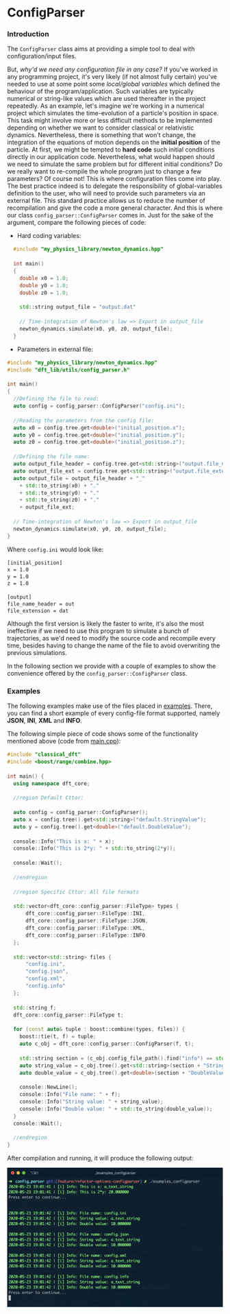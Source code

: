 # ConfigParser

### Introduction

The `ConfigParser` class aims at providing a simple tool to deal with configuration/input files. 

But, *why'd we need any configuration file in any case?* If you've worked in any programming project, it's very likely (if not almost fully certain) you've needed to use at some point some *local/global variables* which defined the behaviour of the program/application. Such variables are typically numerical or string-like values which are used thereafter in the project repeatedly. As an example, let's imagine we're working in a numerical project which simulates the time-evolution of a particle's position in space. This task might involve more or less difficult methods to be implemented depending on whether we want to consider classical or relativistic dynamics. Nevertheless, there is something that won't change, the integration of the equations of motion depends on the **initial position** of the particle. At first, we might be tempted to **hard code** such initial conditions directly in our application code. Nevertheless, what would happen should we need to simulate the same problem but for different initial conditions? Do we really want to re-compile the whole program just to change a few parameters? Of course not! This is where configuration files come into play. The best practice indeed is to delegate the responsibility of global-variables definition to the user, who will need to provide such parameters via an external file. This standard practice allows us to reduce the number of recompilation and give the code a more general character. And this is where our class `config_parser::ConfigParser` comes in. Just for the sake of the argument, compare the following pieces of code:

* Hard coding variables:

```c++
  #include "my_physics_library/newton_dynamics.hpp"
  
  int main()
  {
    double x0 = 1.0;
    double y0 = 1.0;
    double z0 = 1.0;
    
    std::string output_file = "output.dat"
      
    // Time-integration of Newton's law => Export in output_file
    newton_dynamics.simulate(x0, y0, z0, output_file);
  }
```

* Parameters in external file:

```c++
#include "my_physics_library/newton_dynamics.hpp"
#include "dft_lib/utils/config_parser.h"

int main()
{
  //Defining the file to read:
  auto config = config_parser::ConfigParser("config.ini");
    
  //Reading the parameters from the config file:
  auto x0 = config.tree.get<double>("initial_position.x");
  auto y0 = config.tree.get<double>("initial_position.y");
  auto z0 = config.tree.get<double>("initial_position.z");
  
  //Defining the file name:
  auto output_file_header = config.tree.get<std::string>("output.file_name_header");
  auto output_file_ext = config.tree.get<std::string>("output.file_extension");
  auto output_file = output_file_header + "_" 
    + std::to_string(x0) + "." 
    + std::to_string(y0) + "." 
    + std::to_string(z0) + "." 
    + output_file_ext;
      
  // Time-integration of Newton's law => Export in output_file
  newton_dynamics.simulate(x0, y0, z0, output_file);
}
```
  
Where `config.ini` would look like:
  
```
[initial_position]
x = 1.0
y = 1.0
z = 1.0
  
[output]
file_name_header = out
file_extension = dat
```

Although the first version is likely the faster to write, it's also the most ineffective if we need to use this program to simulate a bunch of trajectories, as we'd need to modify the source code and recompile every time, besides having to change the name of the file to avoid overwriting the previous simulations. 

In the following section we provide with a couple of examples to show the convenience offered by the `config_parser::ConfigParser` class.

### Examples

The following examples make use of the files placed in [examples](examples/config_parser/config_files). There, you can find a short example of every config-file format supported, namely **JSON**, **INI**, **XML** and **INFO**. 

The following simple piece of code shows some of the functionality mentioned above (code from   [main.cpp](main.cpp)):  

```c++
#include "classical_dft"
#include <boost/range/combine.hpp>

int main() {
  using namespace dft_core;

  //region Default Cttor:

  auto config = config_parser::ConfigParser();
  auto x = config.tree().get<std::string>("default.StringValue");
  auto y = config.tree().get<double>("default.DoubleValue");

  console::Info("This is x: " + x);
  console::Info("This is 2*y: " + std::to_string(2*y));

  console::Wait();

  //endregion

  //region Specific Cttor: All file formats

  std::vector<dft_core::config_parser::FileType> types {
      dft_core::config_parser::FileType::INI,
      dft_core::config_parser::FileType::JSON,
      dft_core::config_parser::FileType::XML,
      dft_core::config_parser::FileType::INFO
  };

  std::vector<std::string> files {
      "config.ini",
      "config.json",
      "config.xml",
      "config.info"
  };

  std::string f;
  dft_core::config_parser::FileType t;

  for (const auto& tuple : boost::combine(types, files)) {
    boost::tie(t, f) = tuple;
    auto c_obj = dft_core::config_parser::ConfigParser(f, t);

    std::string section = (c_obj.config_file_path().find("info") == std::string::npos) ? "default." : "";
    auto string_value = c_obj.tree().get<std::string>(section + "StringValue");
    auto double_value = c_obj.tree().get<double>(section + "DoubleValue");

    console::NewLine();
    console::Info("File name: " + f);
    console::Info("String value: " + string_value);
    console::Info("Double value: " + std::to_string(double_value));
  }
  console::Wait();

  //endregion
}
```

After compilation and running, it will produce the following output:

![console-output](figures/console-output.png)